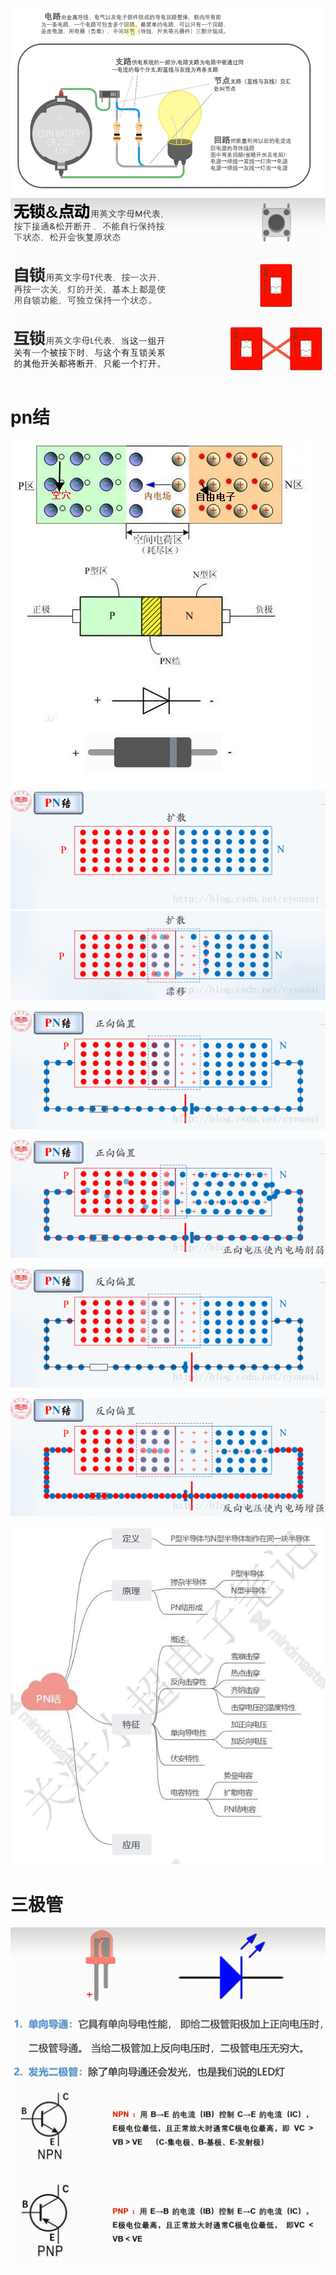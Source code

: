 ![](../photo/Pasted%20image%2020221115144224.png)
![](../photo/Pasted%20image%2020221115145355.png)
# pn结

![](../photo/Pasted%20image%2020221115161432.png)
![](../photo/pIYBAF1vEkiAGjOGAAF2x5MaLRc307.gif)
![](../photo/o4YBAF1vEfuAOQ_pAAD6EDK7398570.gif)

![](../photo/o4YBAF1vEgeAKqTpAAjTpqZ973U170.gif)

![](../photo/pIYBAF1vEmuAVa_pAAPLPUMjz5c607.gif)


![](../photo/pIYBAF1vEniAH53EAAj6vUWoEYc068.gif)

![](../photo/o4YBAF1vEi-APnsSAALnymt2NmI196.gif)


![](../photo/Pasted%20image%2020221115153916.png)
# 三极管
![](../photo/Pasted%20image%2020221115150007.png)
![](../photo/Pasted%20image%2020221115150138.png)
